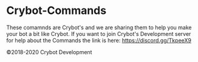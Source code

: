 # Crybot-Commands
These comamnds are Crybot's and we are sharing them to help you make your bot a bit like Crybot.
If you want to join Crybot's Development server for help about the Commands the link is here: https://discord.gg/TkpeeX9

©2018-2020 Crybot Development
